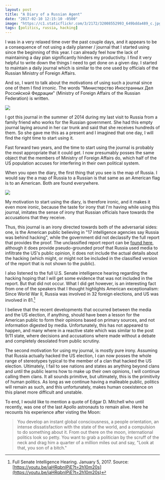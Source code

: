 ```yaml
---
layout: post
title: "A Diary of a Russian Agent"
date: "2017-02-10 12:15:10 -0500"
image: "https://c1.staticflickr.com/3/2172/32008552993_649bdda489_c.jpg"
tags: [politics, russia, hacking]
---
```


I was in a very relaxed time over the past couple days, and it appears to be a consequence of not using a daily planner / journal that I started using since the beginning of this year. I can already feel how the lack of maintaining a day plan significantly hinders my productivity. I find it very helpful to write down the things I need to get done on a given day. I started to maintain a daily journal which is similar to the one used by officials of the Russian Ministry of Foreign Affairs.

And so, I want to talk about the motivations of using such a journal since one of them I find irnonic. The words "Министерство Иностранных Дел Российской Федрации" (Ministry of Foreign Affairs of the Russian Federation) is written.

![](https://c1.staticflickr.com/3/2172/32008552993_649bdda489_c.jpg)

I got this journal in the summer of 2014 during my last visit to Russia from a family friend who works for the Russian government. She had this empty journal laying around in her car trunk and said that she receives hundreds of them. So she gave me this as a present and I imagined that one day, I will find the right time to start using it.

Fast forward two years, and the time to start using the journal is probably the most appropriate that it could get. I now presumably posses the same object that the members of Ministry of Foreign Affairs do, which half of the US population accuses for interfering in their own political system.

When you open the diary, the first thing that you see is the map of Russia. I would say the a map of Russia to a Russian is that same as an American flag is to an American. Both are found everywhere.

![](https://c2.staticflickr.com/4/3814/32669373972_b46a719b3b_c.jpg)

My motivation to start using the diary, is therefore ironic, and it makes it even more ironic, because the taste for irony that I'm having while using this journal, imitates the sense of irony that Russian officials have towards the accusations that they receive.

Thus, this journal is an irony directed towards both of the adversarial sides: one, is the American public believing in "17 intelligence agencies say Russia was behind hacking", while the government did not declassify the full report that provides the proof. The unclassified report report can be [found here](https://www.google.com/url?q=https%3A%2F%2Fwww.dni.gov%2Ffiles%2Fdocuments%2FICA_2017_01.pdf&sa=D&sntz=1&usg=AFQjCNGngBEfadgQE3fOzjAZM4p5IFv0Hg), although it does provide pseudo-grounded proof that Russia used media to infiltrate the US's public opinion, it does not include the actual details about the hacking (which might, or might not be included in the classified version of the report that is not shown to the public).

I also listened to the full U.S. Senate intelligence hearing regarding the hacking hoping that I will get some evidence that was not included in the report. But that did not occur. What I did get however, is an interesting fact from one of the speakers that I thought highlights American exceptionalism: Since World War II, Russia was involved in 32 foreign elections, and US was involved in 81.[^25f079ff]

I believe that the recent developments that occurred between the media and the US election, if anything, should have been a lesson for the American public to form their opinions based on primary sources, and not information digested by media. Unfortunately, this has not appeared to happen, and many where in a reactive state which was similar to the post 9/11 state, where decisions and accusations where made without a debate and completely desolated from public scrutiny.

The second motivation for using my journal, is mostly pure irony. Assuming that Russia actually hacked the US election, I can now posses the whole range of stereotypes typical to the member of a clan that hacked the US election. Ultimately, I fail to see nations and states as anything beyond clans and until the public learns how to make up their own opinions, I will continue calling them clans. It all sounds primitive, but ultimately, this is the primitivity of human politics. As long as we continue having a malleable public, politics will remain as such, and this unfortunately, makes human coexistence on this planet more difficult and unstable.

To end, I would like to mention a quote of Edgar D. Mitchell who until recently, was one of the last Apollo astronauts to remain alive. Here he recounts his experience after visting the Moon:

> You develop an instant global consciousness, a people orientation, an intense dissatisfaction with the state of the world, and a compulsion to do something about it. From out there on the moon, international politics look so petty. You want to grab a politician by the scruff of the neck and drag him a quarter of a million miles out and say, "Look at that, you son of a bitch."


[^25f079ff]: Full Senate Intelligence Hearing. January 5, 2017. Source: [https://youtu.be/jaHRqbnlPjE?t=2h10m20s](https://youtu.be/jaHRqbnlPjE?t=2h10m20s)
